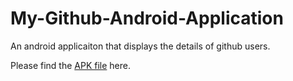 # My-Github-Android-Application
An android applicaiton that displays the details of github users.

Please find the [APK file](https://www.google.com) here.
